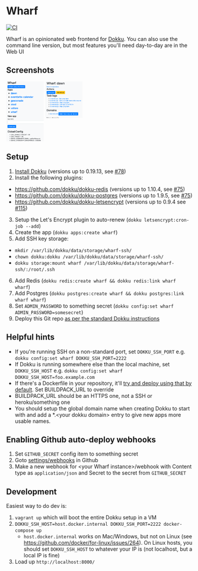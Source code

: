 Wharf
=====
[![CI](https://github.com/palfrey/wharf/workflows/CI/badge.svg)](https://github.com/palfrey/wharf/actions)

Wharf is an opinionated web frontend for [Dokku](http://dokku.viewdocs.io/dokku/). You can also use the command line version, but most features you'll need day-to-day are in the Web UI

Screenshots
-----------
<a href="./screenshots/apps_list.png"><img align="top" src="./screenshots/apps_list.png" width="20%" /></a> <a href="./screenshots/app_index.png"><img src="./screenshots/app_index.png" align="top" width="20%" /></a>

Setup
-----
1. [Install Dokku](http://dokku.viewdocs.io/dokku/getting-started/installation) (versions up to 0.19.13, see [#78](https://github.com/palfrey/wharf/issues/78))
2. Install the following plugins:
  * https://github.com/dokku/dokku-redis (versions up to 1.10.4, see [#75](https://github.com/palfrey/wharf/issues/75))
  * https://github.com/dokku/dokku-postgres (versions up to 1.9.5, see [#75](https://github.com/palfrey/wharf/issues/75))
  * https://github.com/dokku/dokku-letsencrypt (versions up to 0.9.4 see [#115](https://github.com/palfrey/wharf/issues/115))
3. Setup the Let's Encrypt plugin to auto-renew (`dokku letsencrypt:cron-job --add`)
4. Create the app (`dokku apps:create wharf`)
5. Add SSH key storage:
  * `mkdir /var/lib/dokku/data/storage/wharf-ssh/`
  * `chown dokku:dokku /var/lib/dokku/data/storage/wharf-ssh/`
  * `dokku storage:mount wharf /var/lib/dokku/data/storage/wharf-ssh/:/root/.ssh`
6. Add Redis (`dokku redis:create wharf && dokku redis:link wharf wharf`)
7. Add Postgres (`dokku postgres:create wharf && dokku postgres:link wharf wharf`)
8. Set `ADMIN_PASSWORD` to something secret (`dokku config:set wharf ADMIN_PASSWORD=somesecret`)
9. Deploy this Git repo [as per the standard Dokku instructions](http://dokku.viewdocs.io/dokku/deployment/application-deployment/)

Helpful hints
-------------
* If you're running SSH on a non-standard port, set `DOKKU_SSH_PORT` e.g. `dokku config:set wharf DOKKU_SSH_PORT=2222`
* If Dokku is running somewhere else than the local machine, set `DOKKU_SSH_HOST` e.g. `dokku config:set wharf DOKKU_SSH_HOST=foo.example.com`
* If there's a Dockerfile in your repository, it'll [try and deploy using that by default](http://dokku.viewdocs.io/dokku/deployment/methods/dockerfiles/). Set BUILDPACK_URL to override
* BUILDPACK_URL should be an HTTPS one, not a SSH or heroku/something one
* You should setup the global domain name when creating Dokku to start with and add a *.&lt;your dokku domain&gt; entry to give new apps more usable names.

Enabling Github auto-deploy webhooks
------------------------------------
1. Set `GITHUB_SECRET` config item to something secret
2. Goto [settings/webhooks](https://developer.github.com/webhooks/creating/#setting-up-a-webhook) in Github
3. Make a new webhook for &lt;your Wharf instance&gt;/webhook with Content type as `application/json` and Secret to the secret from `GITHUB_SECRET`

Development
-----------
Easiest way to do dev is:

1. `vagrant up` which will boot the entire Dokku setup in a VM
2. `DOKKU_SSH_HOST=host.docker.internal DOKKU_SSH_PORT=2222 docker-compose up`
    * `host.docker.internal` works on Mac/Windows, but not on Linux (see https://github.com/docker/for-linux/issues/264). On Linux hosts, you should set `DOKKU_SSH_HOST` to whatever your IP is (not localhost, but a local IP is fine)
3. Load up `http://localhost:8000/`